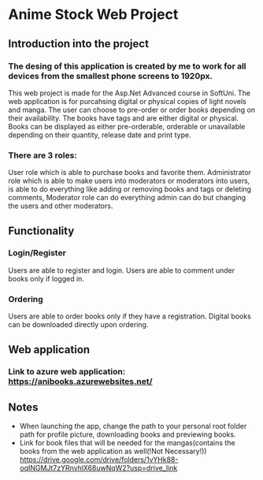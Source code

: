 # Anime Stock Web Project
## Introduction into the project
### The desing of this application is created by me to work for all devices from the smallest phone screens to 1920px.
This web project is made for the Asp.Net Advanced course in SoftUni. The web application is for purcahsing digital or physical copies of light novels and manga.
The user can choose to pre-order or order books depending on their availability. The books have tags and are either digital or physical. Books can be displayed as either
pre-orderable, orderable or unavailable depending on their quantity, release date and print type.

### There are 3 roles:
User role which is able to purchase books and favorite them. Administrator role which is able to make users into moderators or moderators into users, is able to do everything like adding or removing books and tags or deleting comments,
Moderator role can do everything admin can do but changing the users and other moderators.

## Functionality
### Login/Register
Users are able to register and login. Users are able to comment under books only if logged in.

### Ordering
Users are able to order books only if they have a registration. Digital books can be downloaded directly upon ordering.

## Web application

### Link to azure web application: https://anibooks.azurewebsites.net/

## Notes
* When launching the app, change the path to your personal root folder path for profile picture, downloading books and previewing books.
* Link for book files that will be needed for the mangas(contains the books from the web application as well(!Not Necessary!)) https://drive.google.com/drive/folders/1vYHk88-oqINGMJt7zYRnvhlX68uwNqW2?usp=drive_link
